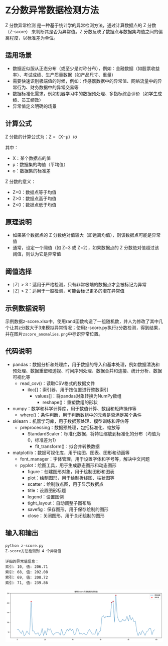 # Z分数异常数据检测方法

Z 分数异常检测 是一种基于统计学的异常检测方法，通过计算数据点的 Z 分数（Z-score） 来判断其是否为异常值。Z 分数反映了数据点与数据集均值之间的偏离程度，以标准差为单位。

## 适用场景

- 数据近似服从正态分布（或至少是对称分布），例如：金融数据（如股票收益率）、考试成绩、生产质量数据（如产品尺寸、重量）
- 需要快速识别极端值的时候，例如：传感器数据中的异常值、网络流量中的异常行为、财务数据中的异常交易等
- 数据标准化需求，例如机器学习中的数据预处理、多指标综合评价（如学生成绩、员工绩效）
- 异常值定义明确的场景

## 计算公式

Z 分数的计算公式为：Z =（X−μ）/σ

其中：
- X：某个数据点的值
- μ：数据集的均值（平均值）
- σ：数据集的标准差

Z 分数的意义：
- Z=0：数据点等于均值
- Z>0：数据点高于均值
- Z<0：数据点低于均值

## 原理说明

- 如果某个数据点的 Z 分数绝对值较大（即远离均值），则该数据点可能是异常值
- 通常，设定一个阈值（如 Z=3 或 Z=2），如果数据点的 Z 分数绝对值超过该阈值，则认为它是异常值

## 阈值选择

- ∣Z∣ > 3：适用于严格检测，只有非常极端的数据点才会被标记为异常
- ∣Z∣ > 2：适用于一般检测，可能会标记更多的潜在异常值

## 示例数据说明

示例数据z-score.xlsx中，使用rand函数构造了一组随机数，并人为修改了其中几个让其z分数大于3来模拟异常情况；使用z-score.py执行z分数检测，得到结果，并在图片`zscore_anomalies.png`中标识异常位置。

## 代码说明

- pandas：数据分析和处理库，用于数据的导入和基本处理，例如数据清洗和预处理、数据重塑和透视、时间序列处理、数据合并和连接、统计分析、数据可视化等
    - read_csv()：读取CSV格式的数据文件
        - iloc[]：索引器，用于按位置进行整数索引
            - values[]：将pandas对象转换为NumPy数组
                - reshape()：重塑数组的形状
- numpy：数学和科学计算库，用于数值计算、数组和矩阵操作等
    - where()：条件判断，用于判断数组中的元素是否满足某个条件
- sklearn：机器学习库，用于数据预处理、模型训练和评估等
    - preprocessing：数据预处理，包括标准化、缩放等
        - StandardScaler：标准化数据，将特征缩放到标准化的分布（均值为0，标准差为1）
            - fit_transform()：拟合并转换数据
- matplotlib：数据可视化库，用于绘图、图表、图形和动画等
    - font_manager：字体管理，用于设置字体和字号等，解决中文问题
    - pyplot：绘图工具，用于生成静态图形和动态图形
        - figure：创建图形对象，用于绘制图形和图表
        - plot：绘制图形，用于绘制折线图、柱状图等
        - scatter：绘制散点图，用于显示数据点
        - title：设置图形标题
        - legend：设置图例
        - tight_layout：自动调整子图布局
        - savefig：保存图形，用于保存绘制的图形
        - close：关闭图形，用于关闭绘制的图形

## 输入和输出

```
python z-score.py
Z-score方法检测到 4 个异常值

详细的异常值信息：
索引: 10, 值: 206.71
索引: 68, 值: 202.08
索引: 69, 值: 208.72
索引: 71, 值: 239.86
```

![](zscore_anomalies.png)
